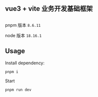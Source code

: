 ## vue3 + vite 业务开发基础框架

## 
pnpm 版本 ```8.6.11```   

node 版本 ```18.16.1```

## Usage

Install dependency:

```bash
pnpm i 
```

Start

```bash
pnpm run dev
```

